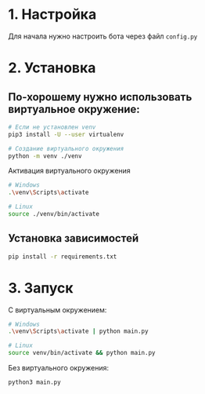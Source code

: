 # 1. Настройка

Для начала нужно настроить бота через файл `config.py`

# 2. Установка

## По-хорошему нужно использовать виртуальное окружение:
```bash
# Если не установлен venv
pip3 install -U --user virtualenv

# Создание виртуального окружения
python -m venv ./venv
```

Активация виртуального окружения

```bash
# Windows
.\venv\Scripts\activate

# Linux
source ./venv/bin/activate
```

## Установка зависимостей
```bash
pip install -r requirements.txt
```

# 3. Запуск
С виртуальным окружением:
```bash
# Windows
.\venv\Scripts\activate | python main.py

# Linux
source venv/bin/activate && python main.py
```

Без виртуального окружения:
```bash
python3 main.py
```
